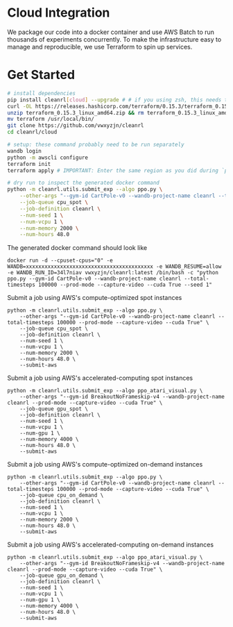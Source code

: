 # Cloud Integration

We package our code into a docker container and use AWS Batch to
run thousands of experiments concurrently. To make the infrastructure
easy to manage and reproducible, we use Terraform to spin up services.

# Get Started

```bash
# install dependencies
pip install cleanrl[cloud] --upgrade # # if you using zsh, this needs to be pip install cleanrl\[cloud\] --upgrade
curl -OL https://releases.hashicorp.com/terraform/0.15.3/terraform_0.15.3_linux_amd64.zip
unzip terraform_0.15.3_linux_amd64.zip && rm terraform_0.15.3_linux_amd64.zip
mv terraform /usr/local/bin/
git clone https://github.com/vwxyzjn/cleanrl
cd cleanrl/cloud

# setup: these command probably need to be run separately
wandb login
python -m awscli configure
terraform init
terraform apply # IMPORTANT: Enter the same region as you did during `python -m awscli configure`

# dry run to inspect the generated docker command
python -m cleanrl.utils.submit_exp --algo ppo.py \
    --other-args "--gym-id CartPole-v0 --wandb-project-name cleanrl --total-timesteps 100000 --prod-mode --capture-video --cuda True" \
    --job-queue cpu_spot \
    --job-definition cleanrl \
    --num-seed 1 \
    --num-vcpu 1 \
    --num-memory 2000 \
    --num-hours 48.0
```
The generated docker command should look like
```
docker run -d --cpuset-cpus="0" -e WANDB=xxxxxxxxxxxxxxxxxxxxxxxxxxxxxxxxxxxxxxxxx -e WANDB_RESUME=allow -e WANDB_RUN_ID=34l7niav vwxyzjn/cleanrl:latest /bin/bash -c "python ppo.py --gym-id CartPole-v0 --wandb-project-name cleanrl --total-timesteps 100000 --prod-mode --capture-video --cuda True --seed 1"
```

Submit a job using AWS's compute-optimized spot instances 
```
python -m cleanrl.utils.submit_exp --algo ppo.py \
    --other-args "--gym-id CartPole-v0 --wandb-project-name cleanrl --total-timesteps 100000 --prod-mode --capture-video --cuda True" \
    --job-queue cpu_spot \
    --job-definition cleanrl \
    --num-seed 1 \
    --num-vcpu 1 \
    --num-memory 2000 \
    --num-hours 48.0 \
    --submit-aws
```

Submit a job using AWS's accelerated-computing spot instances 
```
python -m cleanrl.utils.submit_exp --algo ppo_atari_visual.py \
    --other-args "--gym-id BreakoutNoFrameskip-v4 --wandb-project-name cleanrl --prod-mode --capture-video --cuda True" \
    --job-queue gpu_spot \
    --job-definition cleanrl \
    --num-seed 1 \
    --num-vcpu 1 \
    --num-gpu 1 \
    --num-memory 4000 \
    --num-hours 48.0 \
    --submit-aws
```

Submit a job using AWS's compute-optimized on-demand instances 
```
python -m cleanrl.utils.submit_exp --algo ppo.py \
    --other-args "--gym-id CartPole-v0 --wandb-project-name cleanrl --total-timesteps 100000 --prod-mode --capture-video --cuda True" \
    --job-queue cpu_on_demand \
    --job-definition cleanrl \
    --num-seed 1 \
    --num-vcpu 1 \
    --num-memory 2000 \
    --num-hours 48.0 \
    --submit-aws
```

Submit a job using AWS's accelerated-computing on-demand instances 
```
python -m cleanrl.utils.submit_exp --algo ppo_atari_visual.py \
    --other-args "--gym-id BreakoutNoFrameskip-v4 --wandb-project-name cleanrl --prod-mode --capture-video --cuda True" \
    --job-queue gpu_on_demand \
    --job-definition cleanrl \
    --num-seed 1 \
    --num-vcpu 1 \
    --num-gpu 1 \
    --num-memory 4000 \
    --num-hours 48.0 \
    --submit-aws
```
